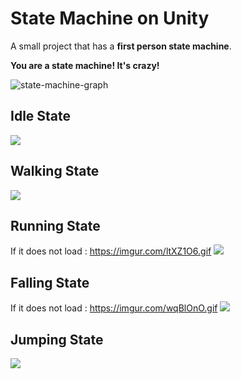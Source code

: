 # State Machine on Unity

A small project that has a **first person state machine**.

**You are a state machine! It's crazy!**

![state-machine-graph](https://user-images.githubusercontent.com/81878781/125632848-7f73cdb1-8c39-4bba-9ae9-c38c45a672e8.png)

## Idle State
![](https://imgur.com/xuQiTQc.gif)
## Walking State
![](https://imgur.com/ruSFQqI.gif)
## Running State
If it does not load : https://imgur.com/ltXZ1O6.gif
![](https://imgur.com/ltXZ1O6.gif)
## Falling State
If it does not load : https://imgur.com/wqBlOnO.gif
![](https://imgur.com/wqBlOnO.gif)
## Jumping State
![](https://imgur.com/Kh7hy3W.gif)
